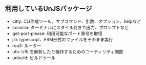 ## 利用しているUnJSパッケージ

- citty: CLI作成ツール。サブコマンド、引数、オプション、helpなど
- consola: ターミナルにスタイル付きで出力、プロンプトなど
- get-port-please: 利用可能なポート番号を取得
- jiti: typescript、ESM形式のファイルをそのまま実行
- rou3: ルーター
- ufo: URLを解析したり操作するためのユーティリティ関数
- unbuild: ビルドツール
